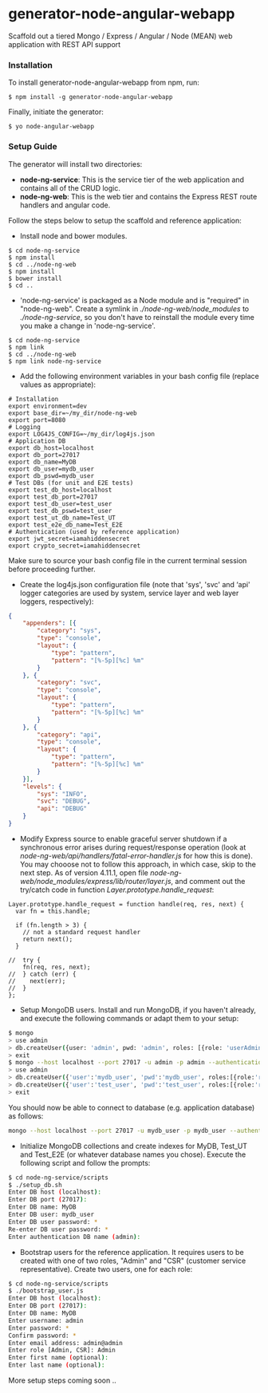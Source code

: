 # generator-node-angular-webapp

Scaffold out a tiered Mongo / Express / Angular / Node (MEAN) web application with REST API support

### Installation

To install generator-node-angular-webapp from npm, run:

```
$ npm install -g generator-node-angular-webapp
```

Finally, initiate the generator:

```
$ yo node-angular-webapp
```

### Setup Guide

The generator will install two directories:

- **node-ng-service**: This is the service tier of the web application and contains all of the CRUD logic.
- **node-ng-web**: This is the web tier and contains the Express REST route handlers and angular code.

Follow the steps below to setup the scaffold and reference application:

- Install node and bower modules.
```
$ cd node-ng-service
$ npm install
$ cd ../node-ng-web
$ npm install
$ bower install
$ cd ..
```

- 'node-ng-service' is packaged as a Node module and is "required" in "node-ng-web". Create a symlink in *./node-ng-web/node_modules* to *./node-ng-service*, so you don't have to reinstall the module every time you make a change in 'node-ng-service'.
```
$ cd node-ng-service
$ npm link
$ cd ../node-ng-web
$ npm link node-ng-service
```

- Add the following environment variables in your bash config file (replace values as appropriate):
```
# Installation
export environment=dev
export base_dir=~/my_dir/node-ng-web
export port=8080
# Logging
export LOG4JS_CONFIG=~/my_dir/log4js.json
# Application DB
export db_host=localhost
export db_port=27017
export db_name=MyDB
export db_user=mydb_user
export db_pswd=mydb_user
# Test DBs (for unit and E2E tests)
export test_db_host=localhost
export test_db_port=27017
export test_db_user=test_user
export test_db_pswd=test_user
export test_ut_db_name=Test_UT
export test_e2e_db_name=Test_E2E
# Authentication (used by reference application)
export jwt_secret=iamahiddensecret
export crypto_secret=iamahiddensecret
```
Make sure to source your bash config file in the current terminal session before proceeding further.

- Create the log4js.json configuration file (note that 'sys', 'svc' and ‘api' logger categories are used by system, service layer and web layer loggers, respectively):
```json
{
    "appenders": [{
        "category": "sys",
        "type": "console",
        "layout": {
            "type": "pattern",
            "pattern": "[%-5p][%c] %m"
        }
    }, {
        "category": "svc",
        "type": "console",
        "layout": {
            "type": "pattern",
            "pattern": "[%-5p][%c] %m"
        }
    }, {
        "category": "api",
        "type": "console",
        "layout": {
            "type": "pattern",
            "pattern": "[%-5p][%c] %m"
        }
    }],
    "levels": {
        "sys": "INFO",
        "svc": "DEBUG",
        "api": "DEBUG"
    }
}
```

- Modify Express source to enable graceful server shutdown if a synchronous error arises during request/response operation (look at *node-ng-web/api/handlers/fatal-error-handler.js* for how this is done). You may chooose not to follow this approach, in which case, skip to the next step. As of version 4.11.1, open file *node-ng-web/node_modules/express/lib/router/layer.js*, and comment out the try/catch code in function *Layer.prototype.handle_request*:

```
Layer.prototype.handle_request = function handle(req, res, next) {
  var fn = this.handle;

  if (fn.length > 3) {
    // not a standard request handler
    return next();
  }

//  try {
    fn(req, res, next);
//  } catch (err) {
//    next(err);
//  }
};
```

- Setup MongoDB users. Install and run MongoDB, if you haven't already, and execute the following commands or adapt them to your setup:

```sh
$ mongo
> use admin
> db.createUser({user: 'admin', pwd: 'admin', roles: [{role: 'userAdminAnyDatabase', db: 'admin'}]})
> exit
$ mongo --host localhost --port 27017 -u admin -p admin --authenticationDatabase admin
> use admin
> db.createUser({'user':'mydb_user', 'pwd':'mydb_user', roles:[{role:'readWrite', db:'MyDB'}]})
> db.createUser({'user':'test_user', 'pwd':'test_user', roles:[{role:'readWrite', db:'Test_UT'}, {role:'readWrite', db:'Test_E2E'}]})
> exit
```

You should now be able to connect to database (e.g. application database) as follows:

```sh
mongo --host localhost --port 27017 -u mydb_user -p mydb_user --authenticationDatabase admin MyDB
```

- Initialize MongoDB collections and create indexes for MyDB, Test_UT and Test_E2E (or whatever database names you chose). Execute the following script and follow the prompts:

```sh
$ cd node-ng-service/scripts
$ ./setup_db.sh
Enter DB host (localhost):
Enter DB port (27017):
Enter DB name: MyDB
Enter DB user: mydb_user
Enter DB user password: *
Re-enter DB user password: *
Enter authentication DB name (admin):
```

- Bootstrap users for the reference application. It requires users to be created with one of two roles, "Admin" and "CSR" (customer service representative). Create two users, one for each role:

```sh
$ cd node-ng-service/scripts
$ ./bootstrap_user.js
Enter DB host (localhost):
Enter DB port (27017):
Enter DB name: MyDB
Enter username: admin
Enter password: *
Confirm password: *
Enter email address: admin@admin
Enter role [Admin, CSR]: Admin
Enter first name (optional):
Enter last name (optional):
```

More setup steps coming soon ..